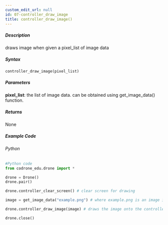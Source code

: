 ```yaml
---
custom_edit_url: null
id: 07-controller_draw_image
title: controller_draw_image()
---
```


##### Description

draws image when given a pixel_list of image data

##### Syntax
```controller_draw_image(pixel_list)``` <br />

##### Parameters

**pixel_list**: the list of image data. can be obtained using get_image_data() function.

##### Returns

None

##### Example Code
###### Python
```python
#Python code
from codrone_edu.drone import *

drone = Drone()
drone.pair()

drone.controller_clear_screen() # clear screen for drawing

image = get_image_data("example.png") # where example.png is an image in the same directory as the program

drone.controller_draw_image(image) # draws the image onto the controller's screen

drone.close()

```